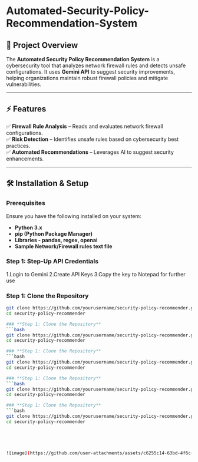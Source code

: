 # Automated-Security-Policy-Recommendation-System
## 📌 Project Overview  

The **Automated Security Policy Recommendation System** is a cybersecurity tool that analyzes network firewall rules and detects unsafe configurations. It uses **Gemini API** to suggest security improvements, helping organizations maintain robust firewall policies and mitigate vulnerabilities.

---

## ⚡ Features  

✅ **Firewall Rule Analysis** – Reads and evaluates network firewall configurations.  
✅ **Risk Detection** – Identifies unsafe rules based on cybersecurity best practices.  
✅ **Automated Recommendations** – Leverages AI to suggest security enhancements.  

---

## 🛠️ Installation & Setup  

### **Prerequisites**  
Ensure you have the following installed on your system:  
- **Python 3.x**  
- **pip (Python Package Manager)**
- **Libraries - pandas, regex, openai**
- **Sample Network/Firewall rules text file**

### **Step 1: Step-Up API Credentials**  
1.Login to Gemini
2.Create API Keys
3.Copy the key to Notepad for further use

### **Step 1: Clone the Repository**  
```bash
git clone https://github.com/yourusername/security-policy-recommender.git
cd security-policy-recommender

### **Step 1: Clone the Repository**  
```bash
git clone https://github.com/yourusername/security-policy-recommender.git
cd security-policy-recommender

### **Step 1: Clone the Repository**  
```bash
git clone https://github.com/yourusername/security-policy-recommender.git
cd security-policy-recommender

### **Step 1: Clone the Repository**  
```bash
git clone https://github.com/yourusername/security-policy-recommender.git
cd security-policy-recommender

### **Step 1: Clone the Repository**  
```bash
git clone https://github.com/yourusername/security-policy-recommender.git
cd security-policy-recommender





![image](https://github.com/user-attachments/assets/c6255c14-63bd-4f6c-bb88-79823433d7fb)
